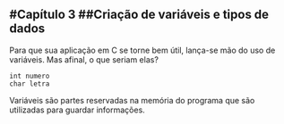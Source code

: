 #Capítulo 3
##Criação de variáveis e tipos de dados
---
Para que sua aplicação em C se torne bem útil, lança-se mão do uso de variáveis. Mas afinal, o que seriam elas?

    int numero
    char letra

Variáveis são partes reservadas na memória do programa que são utilizadas para guardar informações.
